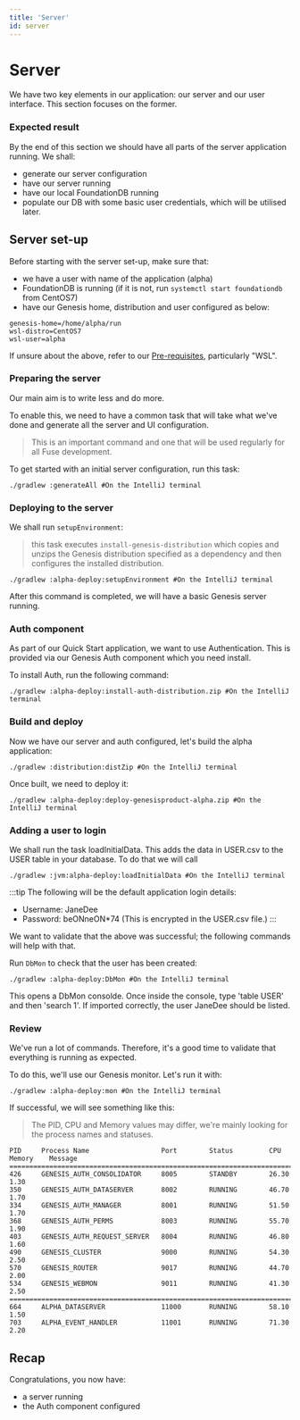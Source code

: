 ```yaml
---
title: 'Server'
id: server
---
```


# Server

We have two key elements in our application: our server and our user interface. This section focuses on the former.
### Expected result

By the end of this section we should have all parts of the server application running. We shall:

- generate our server configuration 
- have our server running
- have our local FoundationDB running
- populate our DB with some basic user credentials, which will be utilised later.

## Server set-up

Before starting with the server set-up, make sure that:

- we have a user with name of the application (alpha)
- FoundationDB is running (if it is not, run `systemctl start foundationdb` from CentOS7)
- have our Genesis home, distribution and user configured as below:

```shell
genesis-home=/home/alpha/run
wsl-distro=CentOS7
wsl-user=alpha
```

If unsure about the above, refer to our [Pre-requisites](/fuse/introduction/prerequisites/), particularly "WSL".


### Preparing the server

Our main aim is to write less and do more. 

To enable this, we need to have a common task that will take what we've done and generate all the server and UI configuration. 

> This is an important command and one that will be used regularly for all Fuse development.

To get started with an initial server configuration, run this task:

```shell
./gradlew :generateAll #On the IntelliJ terminal
```

### Deploying to the server

We shall run `setupEnvironment`:

> this task executes `install-genesis-distribution` which copies and unzips the Genesis distribution specified as a dependency and then configures the installed distribution.

```shell
./gradlew :alpha-deploy:setupEnvironment #On the IntelliJ terminal
```

After this command is completed, we will have a basic Genesis server running.

### Auth component

As part of our Quick Start application, we want to use Authentication. This is provided via our Genesis Auth component which you need install.

To install Auth, run the following command:

```shell
./gradlew :alpha-deploy:install-auth-distribution.zip #On the IntelliJ terminal
```

### Build and deploy

Now we have our server and auth configured, let's build the alpha application:

```shell
./gradlew :distribution:distZip #On the IntelliJ terminal
```

Once built, we need to deploy it:

```shell
./gradlew :alpha-deploy:deploy-genesisproduct-alpha.zip #On the IntelliJ terminal
```

### Adding a user to login

We shall run the task loadInitialData. This adds the data in USER.csv to the USER table in your database. To do that we will call
```shell
./gradlew :jvm:alpha-deploy:loadInitialData #On the IntelliJ terminal
```
:::tip
The following will be the default application login details:

- Username: JaneDee
- Password: beONneON\*74 (This is encrypted in the USER.csv file.)
:::


We want to validate that the above was successful; the following commands will help with that.

Run `DbMon` to check that the user has been created:

```shell
./gradlew :alpha-deploy:DbMon #On the IntelliJ terminal
```

This opens a DbMon consolde. Once inside the console, type 'table USER' and then 'search 1'. If imported correctly, the user JaneDee should be listed.

### Review 

We've run a lot of commands. Therefore, it's a good time to validate that everything is running as expected.

To do this, we'll use our Genesis monitor. Let's run it with: 

```shell
./gradlew :alpha-deploy:mon #On the IntelliJ terminal
```

If successful, we will see something like this:

> The PID, CPU and Memory values may differ, we're mainly looking for the process names and statuses. 

```shell
PID     Process Name                  Port        Status         CPU       Memory    Message
===============================================================================================
426     GENESIS_AUTH_CONSOLIDATOR     8005        STANDBY        26.30     1.30
350     GENESIS_AUTH_DATASERVER       8002        RUNNING        46.70     1.70
334     GENESIS_AUTH_MANAGER          8001        RUNNING        51.50     1.70
368     GENESIS_AUTH_PERMS            8003        RUNNING        55.70     1.90
403     GENESIS_AUTH_REQUEST_SERVER   8004        RUNNING        46.80     1.60
490     GENESIS_CLUSTER               9000        RUNNING        54.30     2.50
570     GENESIS_ROUTER                9017        RUNNING        44.70     2.00
534     GENESIS_WEBMON                9011        RUNNING        41.30     2.50
===============================================================================================
664     ALPHA_DATASERVER              11000       RUNNING        58.10     1.50
703     ALPHA_EVENT_HANDLER           11001       RUNNING        71.30     2.20
```



## Recap

Congratulations, you now have:

- a server running
- the Auth component configured 
